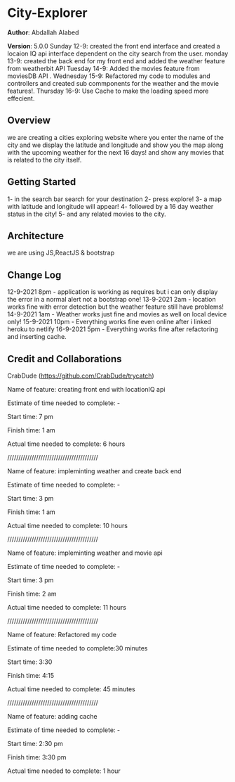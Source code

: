 # City-Explorer

**Author**: Abdallah Alabed

**Version**: 5.0.0
 Sunday 12-9: created the front end interface and created a locaion IQ api interface dependent on the city search from the user.
 monday 13-9: created the back end for my front end and added the weather feature from weatherbit API
 Tuesday 14-9: Added the movies feature from moviesDB API .
 Wednesday 15-9: Refactored my code to modules and controllers and created sub commponents for the weather and the movie features!.
 Thursday 16-9: Use Cache to make the loading speed more effecient.
 

## Overview
we are creating a cities exploring website where you enter the name of the city and we display the latitude and longitude and show you the map along with the upcoming weather for the next 16 days! and show any movies that is related to the city itself.

## Getting Started
1- in the search bar search for your destination
2- press explore!
3- a map with latitude and longitude will appear!
4- followed by a 16 day weather status in the city!
5- and any related movies to the city.


## Architecture
we are using JS,ReactJS & bootstrap


## Change Log
12-9-2021 8pm  - application is working as requires but i can only display the error in a normal alert not a bootstrap one!
13-9-2021 2am  - location works fine with error detection but the weather feature still have problems!
14-9-2021 1am  - Weather works just fine and movies as well on local device only!
15-9-2021 10pm - Everything works fine even online after i linked heroku to netlify
16-9-2021 5pm  - Everything works fine after refactoring and inserting cache.



## Credit and Collaborations
CrabDude (https://github.com/CrabDude/trycatch)

Name of feature: creating front end with locationIQ api

Estimate of time needed to complete: -

Start time: 7 pm

Finish time: 1 am

Actual time needed to complete: 6 hours


/////////////////////////////////////////

Name of feature: impleminting weather and create back end

Estimate of time needed to complete: -

Start time: 3 pm

Finish time: 1 am

Actual time needed to complete: 10 hours


/////////////////////////////////////////

Name of feature: impleminting weather and movie api

Estimate of time needed to complete: -

Start time: 3 pm

Finish time: 2 am

Actual time needed to complete: 11 hours


/////////////////////////////////////////


Name of feature: Refactored my code

Estimate of time needed to complete:30 minutes

Start time: 3:30

Finish time: 4:15

Actual time needed to complete: 45 minutes

/////////////////////////////////////////

Name of feature: adding cache

Estimate of time needed to complete: -

Start time: 2:30 pm

Finish time: 3:30 pm

Actual time needed to complete: 1 hour


